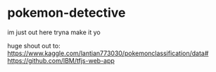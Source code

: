 # pokemon-detective
im just out here tryna make it yo


huge shout out to:
https://www.kaggle.com/lantian773030/pokemonclassification/data#
https://github.com/IBM/tfjs-web-app